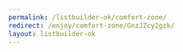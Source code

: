 ```yaml
---
permalink: /listbuilder-ok/comfort-zone/
redirect: /enjoy/comfort-zone/GnzJZcy2gzk/
layout: listbuilder-ok
---
```

